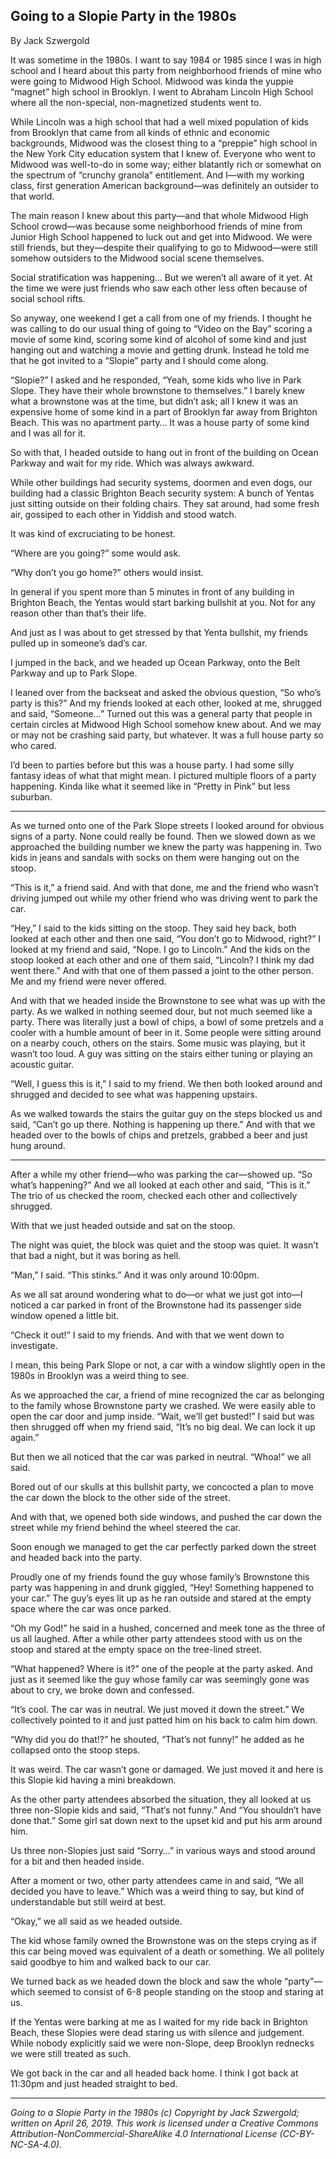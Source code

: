 ## Going to a Slopie Party in the 1980s

By Jack Szwergold

It was sometime in the 1980s. I want to say 1984 or 1985 since I was in high school and I heard about this party from neighborhood friends of mine who were going to Midwood High School. Midwood was kinda the yuppie “magnet” high school in Brooklyn. I went to Abraham Lincoln High School where all the non-special, non-magnetized students went to.

While Lincoln was a high school that had a well mixed population of kids from Brooklyn that came from all kinds of ethnic and economic backgrounds, Midwood was the closest thing to a “preppie” high school in the New York City education system that I knew of. Everyone who went to Midwood was well-to-do in some way; either blatantly rich or somewhat on the spectrum of “crunchy granola” entitlement. And I—with my working class, first generation American background—was definitely an outsider to that world.

The main reason I knew about this party—and that whole Midwood High School crowd—was because some neighborhood friends of mine from Junior High School happened to luck out and get into Midwood. We were still friends, but they—despite their qualifying to go to Midwood—were still somehow outsiders to the Midwood social scene themselves.

Social stratification was happening… But we weren’t all aware of it yet. At the time we were just friends who saw each other less often because of social school rifts.

So anyway, one weekend I get a call from one of my friends. I thought he was calling to do our usual thing of going to “Video on the Bay” scoring a movie of some kind, scoring some kind of alcohol of some kind and just hanging out and watching a movie and getting drunk. Instead he told me that he got invited to a “Slopie” party and I should come along.

“Slopie?” I asked and he responded, “Yeah, some kids who live in Park Slope. They have their whole brownstone to themselves.” I barely knew what a brownstone was at the time, but didn’t ask; all I knew it was an expensive home of some kind in a part of Brooklyn far away from Brighton Beach. This was no apartment party… It was a house party of some kind and I was all for it.

So with that, I headed outside to hang out in front of the building on Ocean Parkway and wait for my ride. Which was always awkward.

While other buildings had security systems, doormen and even dogs, our building had a classic Brighton Beach security system: A bunch of Yentas just sitting outside on their folding chairs. They sat around, had some fresh air, gossiped to each other in Yiddish and stood watch.

It was kind of excruciating to be honest.

“Where are you going?” some would ask.

“Why don’t you go home?” others would insist.

In general if you spent more than 5 minutes in front of any building in Brighton Beach, the Yentas would start barking bullshit at you. Not for any reason other than that’s their life.

And just as I was about to get stressed by that Yenta bullshit, my friends pulled up in someone’s dad’s car.

I jumped in the back, and we headed up Ocean Parkway, onto the Belt Parkway and up to Park Slope.

I leaned over from the backseat and asked the obvious question, “So who’s party is this?” And my friends looked at each other, looked at me, shrugged and said, “Someone…” Turned out this was a general party that people in certain circles at Midwood High School somehow knew about. And we may or may not be crashing said party, but whatever. It was a full house party so who cared.

I’d been to parties before but this was a house party. I had some silly fantasy ideas of what that might mean. I pictured multiple floors of a party happening. Kinda like what it seemed like in “Pretty in Pink” but less suburban.

***

As we turned onto one of the Park Slope streets I looked around for obvious signs of a party. None could really be found. Then we slowed down as we approached the building number we knew the party was happening in. Two kids in jeans and sandals with socks on them were hanging out on the stoop.

“This is it,” a friend said. And with that done, me and the friend who wasn’t driving jumped out while my other friend who was driving went to park the car.

“Hey,” I said to the kids sitting on the stoop. They said hey back, both looked at each other and then one said, “You don’t go to Midwood, right?” I looked at my friend and said, “Nope. I go to Lincoln.” And the kids on the stoop looked at each other and one of them said, “Lincoln? I think my dad went there.” And with that one of them passed a joint to the other person. Me and my friend were never offered.

And with that we headed inside the Brownstone to see what was up with the party. As we walked in nothing seemed dour, but not much seemed like a party. There was literally just a bowl of chips, a bowl of some pretzels and a cooler with a humble amount of beer in it. Some people were sitting around on a nearby couch, others on the stairs. Some music was playing, but it wasn’t too loud. A guy was sitting on the stairs either tuning or playing an acoustic guitar.

“Well, I guess this is it,” I said to my friend. We then both looked around and shrugged and decided to see what was happening upstairs.

As we walked towards the stairs the guitar guy on the steps blocked us and said, “Can’t go up there. Nothing is happening up there.” And with that we headed over to the bowls of chips and pretzels, grabbed a beer and just hung around.

***

After a while my other friend—who was parking the car—showed up. “So what’s happening?” And we all looked at each other and said, “This is it.” The trio of us checked the room, checked each other and collectively shrugged.

With that we just headed outside and sat on the stoop.

The night was quiet, the block was quiet and the stoop was quiet. It wasn’t that bad a night, but it was boring as hell.

“Man,” I said. “This stinks.” And it was only around 10:00pm.

As we all sat around wondering what to do—or what we just got into—I noticed a car parked in front of the Brownstone had its passenger side window opened a little bit.

“Check it out!” I said to my friends. And with that we went down to investigate.

I mean, this being Park Slope or not, a car with a window slightly open in the 1980s in Brooklyn was a weird thing to see.

As we approached the car, a friend of mine recognized the car as belonging to the family whose Brownstone party we crashed. We were easily able to open the car door and jump inside. “Wait, we’ll get busted!” I said but was then shrugged off when my friend said, “It’s no big deal. We can lock it up again.”

But then we all noticed that the car was parked in neutral. “Whoa!” we all said.

Bored out of our skulls at this bullshit party, we concocted a plan to move the car down the block to the other side of the street.

And with that, we opened both side windows, and pushed the car down the street while my friend behind the wheel steered the car.

Soon enough we managed to get the car perfectly parked down the street and headed back into the party.

Proudly one of my friends found the guy whose family’s Brownstone this party was happening in and drunk giggled, “Hey! Something happened to your car.” The guy’s eyes lit up as he ran outside and stared at the empty space where the car was once parked.

“Oh my God!” he said in a hushed, concerned and meek tone as the three of us all laughed. After a while other party attendees stood with us on the stoop and stared at the empty space on the tree-lined street.

“What happened? Where is it?” one of the people at the party asked. And just as it seemed like the guy whose family car was seemingly gone was about to cry, we broke down and confessed.

“It’s cool. The car was in neutral. We just moved it down the street.” We collectively pointed to it and just patted him on his back to calm him down.

“Why did you do that!?” he shouted, “That’s not funny!” he added as he collapsed onto the stoop steps.

It was weird. The car wasn’t gone or damaged. We just moved it and here is this Slopie kid having a mini breakdown.

As the other party attendees absorbed the situation, they all looked at us three non-Slopie kids and said, “That‘s not funny.” And “You shouldn’t have done that.” Some girl sat down next to the upset kid and put his arm around him.

Us three non-Slopies just said “Sorry…” in various ways and stood around for a bit and then headed inside.

After a moment or two, other party attendees came in and said, “We all decided you have to leave.” Which was a weird thing to say, but kind of understandable but still weird at best.

“Okay,” we all said as we headed outside.

The kid whose family owned the Brownstone was on the steps crying as if this car being moved was equivalent of a death or something. We all politely said goodbye to him and walked back to our car.

We turned back as we headed down the block and saw the whole “party”—which seemed to consist of 6-8 people standing on the stoop and staring at us.

If the Yentas were barking at me as I waited for my ride back in Brighton Beach, these Slopies were dead staring us with silence and judgement. While nobody explicitly said we were non-Slope, deep Brooklyn rednecks we were still treated as such.

We got back in the car and all headed back home. I think I got back at 11:30pm and just headed straight to bed.

***

*Going to a Slopie Party in the 1980s (c) Copyright by Jack Szwergold; written on April 26, 2019. This work is licensed under a Creative Commons Attribution-NonCommercial-ShareAlike 4.0 International License (CC-BY-NC-SA-4.0).*